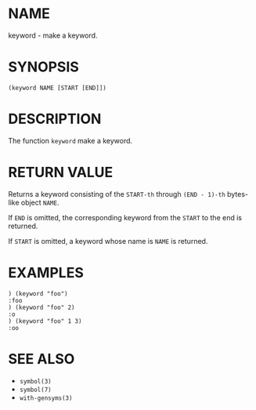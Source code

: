 # NAME
keyword - make a keyword.

# SYNOPSIS

    (keyword NAME [START [END]])

# DESCRIPTION
The function `keyword` make a keyword.

# RETURN VALUE
Returns a keyword consisting of the `START-th` through `(END - 1)-th` bytes-like object `NAME`.

If `END` is omitted, the corresponding keyword from the `START` to the end is returned.

If `START` is omitted, a keyword whose name is `NAME` is returned.

# EXAMPLES

    ) (keyword "foo")
    :foo
    ) (keyword "foo" 2)
    :o
    ) (keyword "foo" 1 3)
    :oo

# SEE ALSO
- `symbol(3)`
- `symbol(7)`
- `with-gensyms(3)`
